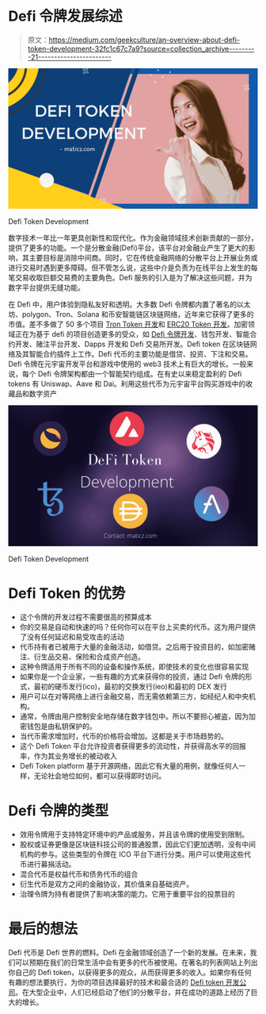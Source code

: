 # Defi 令牌发展综述

> 原文：<https://medium.com/geekculture/an-overview-about-defi-token-development-32fc1c67c7a9?source=collection_archive---------21----------------------->

![](img/52184ad026f992cf92838942385862b4.png)

Defi Token Development

数字技术一年比一年更具创新性和现代化。作为金融领域技术创新贡献的一部分，提供了更多的功能。一个是分散金融(Defi)平台，该平台对金融业产生了更大的影响，其主要目标是消除中间商。同时，它在传统金融网络的分散平台上开展业务或进行交易时遇到更多障碍。但不管怎么说，这些中介是负责为在线平台上发生的每笔交易收取巨额交易费的主要角色。Defi 服务的引入是为了解决这些问题，并为数字平台提供无缝功能。

在 Defi 中，用户体验到隐私友好和透明。大多数 Defi 令牌都内置了著名的以太坊、polygon、Tron、Solana 和币安智能链区块链网络，近年来它获得了更多的市值。差不多做了 50 多个项目 [Tron Token 开发](https://maticz.com/trc20-tron-token-development)和 [ERC20 Token 开发](https://maticz.com/erc20-ethereum-token-development)。加密领域正在为基于 defi 的项目创造更多的受众，如 [Defi 令牌开发](https://maticz.com/defi-token-development)、钱包开发、智能合约开发、赌注平台开发、Dapps 开发和 Defi 交易所开发。Defi token 在区块链网络及其智能合约插件上工作。Defi 代币的主要功能是借贷、投资、下注和交易。Defi 令牌在元宇宙开发平台和游戏中使用的 web3 技术上有巨大的增长。一般来说，每个 Defi 令牌架构都由一个智能契约组成。在有史以来稳定盈利的 Defi tokens 有 Uniswap、Aave 和 Dai。利用这些代币为元宇宙平台购买游戏中的收藏品和数字资产

![](img/8a3d9a21768119e68498c3518c870c0c.png)

Defi Token Development

# Defi Token 的优势

*   这个令牌的开发过程不需要很高的预算成本
*   你的交易是自动和快速的吗？任何你可以在平台上买卖的代币。这为用户提供了没有任何延迟和易受攻击的活动
*   代币持有者已被用于大量的金融活动，如借贷。之后用于投资目的，如加密赌注、衍生品交易、保险和合成资产创造。
*   这种令牌适用于所有不同的设备和操作系统，即使技术的变化也很容易实现
*   如果你是一个企业家，一些有趣的方式来获得你的投资，通过 Defi 令牌的形式，最初的硬币发行(ico)，最初的交换发行(ieo)和最初的 DEX 发行
*   用户可以在对等网络上进行金融交易，而无需依赖第三方，如经纪人和中央机构。
*   通常，令牌由用户控制安全地存储在数字钱包中。所以不要担心被盗，因为加密钱包是由私钥保护的。
*   当代币需求增加时，代币的价格将会增加。这都是关于市场趋势的。
*   这个 Defi Token 平台允许投资者获得更多的流动性，并获得高水平的回报率，作为其业务增长的被动收入
*   Defi Token platform 基于开源网络，因此它有大量的用例，就像任何人一样，无论社会地位如何，都可以获得即时访问。

# Defi 令牌的类型

*   效用令牌用于支持特定环境中的产品或服务，并且该令牌的使用受到限制。
*   股权或证券更像是区块链科技公司的普通股票，因此它们更加透明，没有中间机构的参与。这些类型的令牌在 ICO 平台下进行分类。用户可以使用这些代币进行募捐活动。
*   混合代币是权益代币和债务代币的组合
*   衍生代币是双方之间的金融协议，其价值来自基础资产。
*   治理令牌为持有者提供了影响决策的能力。它用于重要平台的投票目的

# 最后的想法

Defi 代币是 Defi 世界的燃料。Defi 在金融领域创造了一个新的发展。在未来，我们可以预期在我们的日常生活中会有更多的代币被使用。在著名的列表网站上列出你自己的 Defi token，以获得更多的观众，从而获得更多的收入。如果你有任何有趣的想法要执行，为你的项目选择最好的技术和最合适的 [Defi token 开发公司](https://maticz.com/defi-token-development)。在大型企业中，人们已经启动了他们的分散平台，并在成功的道路上经历了巨大的增长。